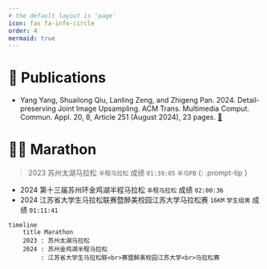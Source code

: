 ```yaml
---
# the default layout is 'page'
icon: fas fa-info-circle
order: 4
mermaid: true
---
```


# 📖 Publications

- Yang Yang, Shuailong Qiu, Lanling Zeng, and Zhigeng Pan. 2024. Detail-preserving Joint Image Upsampling. ACM Trans. Multimedia Comput. Commun. Appl. 20, 8, Article 251 (August 2024), 23 pages. [🔗](https://doi.org/10.1145/3665246)

# 🏃‍♂️ Marathon

> 2023 苏州太湖马拉松 `半程马拉松` 成绩 `01:39:05` `半马PB`
{: .prompt-tip }


- 2024 第十三届苏州环金鸡湖半程马拉松 `半程马拉松` 成绩 `02:00:36`
- 2024 江苏省大学生马拉松联赛暨醉美校园江苏大学马拉松赛 `16KM` `学生组男` 成绩 `01:11:41`

```mermaid
timeline
    title Marathon
    2023 : 苏州太湖马拉松
    2024 : 苏州金鸡湖半程马拉松
         : 江苏省大学生马拉松联<br>赛暨醉美校园江苏大学<br>马拉松赛
```
